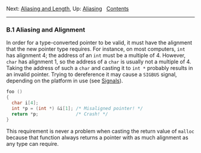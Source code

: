 Next: [Aliasing and Length](Aliasing-Length.md), Up:
[Aliasing](Aliasing.md)  
[Contents](index.md#SEC_Contents "Table of contents")  

------------------------------------------------------------------------


### B.1 Aliasing and Alignment 

In order for a type-converted pointer to be valid, it must have the
alignment that the new pointer type requires. For instance, on most
computers, `int` has alignment 4; the address of an `int` must be a
multiple of 4. However, `char` has alignment 1, so the address of a
`char` is usually not a multiple of 4. Taking the address of such a
`char` and casting it to `int *` probably results in an invalid pointer.
Trying to dereference it may cause a `SIGBUS` signal, depending on the
platform in use (see [Signals](Signals.md)).

``` C
foo ()
{
  char i[4];
  int *p = (int *) &i[1]; /* Misaligned pointer! */
  return *p;              /* Crash! */
}
```

This requirement is never a problem when casting the return value of
`malloc` because that function always returns a pointer with as much
alignment as any type can require.
